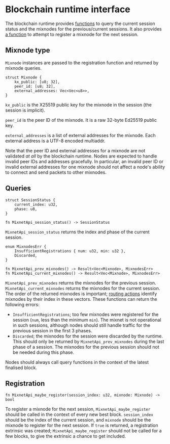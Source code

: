 # Blockchain runtime interface

The blockchain runtime provides [functions](#queries) to query the current session status and the
mixnodes for the previous/current sessions. It also provides [a function](#registration) to attempt
to register a mixnode for the next session.

## Mixnode type

`Mixnode` instances are passed to the registration function and returned by mixnode queries.

    struct Mixnode {
        kx_public: [u8; 32],
        peer_id: [u8; 32],
        external_addresses: Vec<Vec<u8>>,
    }

`kx_public` is the X25519 public key for the mixnode in the session (the session is implicit).

`peer_id` is the peer ID of the mixnode. It is a raw 32-byte Ed25519 public key.

`external_addresses` is a list of external addresses for the mixnode. Each external address is a
UTF-8 encoded multiaddr.

Note that the peer ID and external addresses for a mixnode are not validated _at all_ by the
blockchain runtime. Nodes are expected to handle invalid peer IDs and addresses gracefully. In
particular, an invalid peer ID or invalid external addresses for one mixnode should not affect a
node's ability to connect and send packets to other mixnodes.

## Queries

    struct SessionStatus {
        current_index: u32,
        phase: u8,
    }

    fn MixnetApi_session_status() -> SessionStatus

`MixnetApi_session_status` returns the index and phase of the current session.

    enum MixnodesErr {
        InsufficientRegistrations { num: u32, min: u32 },
        Discarded,
    }

    fn MixnetApi_prev_mixnodes() -> Result<Vec<Mixnode>, MixnodesErr>
    fn MixnetApi_current_mixnodes() -> Result<Vec<Mixnode>, MixnodesErr>

`MixnetApi_prev_mixnodes` returns the mixnodes for the previous session.
`MixnetApi_current_mixnodes` returns the mixnodes for the current session. The order of the
returned mixnodes is important; [routing actions](./sphinx.md#routing-actions) identify mixnodes by
their index in these vectors. These functions can return the following errors:

- `InsufficientRegistrations`; too few mixnodes were registered for the session (`num`, less than
  the minimum `min`). The mixnet is not operational in such sessions, although nodes should still
  handle traffic for the previous session in the first 3 phases.
- `Discarded`; the mixnodes for the session were discarded by the runtime. This should only be
  returned by `MixnetApi_prev_mixnodes` during the last phase of a session. The mixnodes for the
  previous session should not be needed during this phase.

Nodes should always call query functions in the context of the latest finalised block.

## Registration

    fn MixnetApi_maybe_register(session_index: u32, mixnode: Mixnode) -> bool

To register a mixnode for the next session, `MixnetApi_maybe_register` should be called in the
context of every new best block. `session_index` should be the index of the current session, and
`mixnode` should be the mixnode to register for the next session. If `true` is returned, a
registration extrinsic was created; `MixnetApi_maybe_register` should not be called for a few
blocks, to give the extrinsic a chance to get included.
